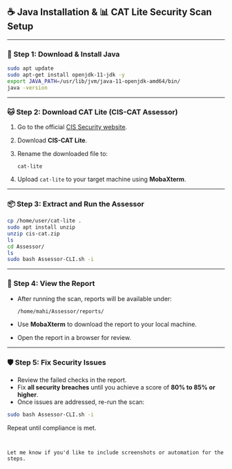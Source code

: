
## ☕️ Java Installation & 📊 CAT Lite Security Scan Setup

---

### 🔧 Step 1: Download & Install Java

```bash
sudo apt update
sudo apt-get install openjdk-11-jdk -y
export JAVA_PATH=/usr/lib/jvm/java-11-openjdk-amd64/bin/
java -version
````

---

### 🐱 Step 2: Download CAT Lite (CIS-CAT Assessor)

1. Go to the official [CIS Security website](https://www.cisecurity.org/).
2. Download **CIS-CAT Lite**.
3. Rename the downloaded file to:

   ```
   cat-lite
   ```
4. Upload `cat-lite` to your target machine using **MobaXterm**.

---

### 📦 Step 3: Extract and Run the Assessor

```bash
cp /home/user/cat-lite .
sudo apt install unzip
unzip cis-cat.zip
ls
cd Assessor/
ls
sudo bash Assessor-CLI.sh -i
```

---

### 📁 Step 4: View the Report

* After running the scan, reports will be available under:

  ```
  /home/mahi/Assessor/reports/
  ```
* Use **MobaXterm** to download the report to your local machine.
* Open the report in a browser for review.

---

### 🛡️ Step 5: Fix Security Issues

* Review the failed checks in the report.
* Fix **all security breaches** until you achieve a score of **80% to 85% or higher**.
* Once issues are addressed, re-run the scan:

```bash
sudo bash Assessor-CLI.sh -i
```

Repeat until compliance is met.

```


Let me know if you'd like to include screenshots or automation for the steps.
```
